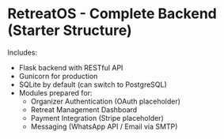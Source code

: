 # RetreatOS - Complete Backend (Starter Structure)
Includes:
- Flask backend with RESTful API
- Gunicorn for production
- SQLite by default (can switch to PostgreSQL)
- Modules prepared for:
  - Organizer Authentication (OAuth placeholder)
  - Retreat Management Dashboard
  - Payment Integration (Stripe placeholder)
  - Messaging (WhatsApp API / Email via SMTP)

